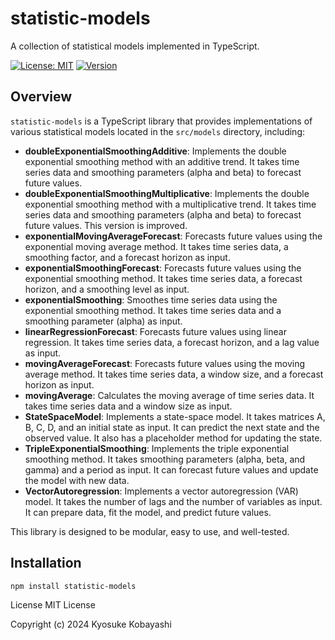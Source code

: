 # statistic-models

A collection of statistical models implemented in TypeScript.

[![License: MIT](https://img.shields.io/badge/License-MIT-yellow.svg)](https://opensource.org/licenses/MIT)
[![Version](https://img.shields.io/badge/version-0.0.33-blue)](https://www.npmjs.com/package/statistic-models)

## Overview

`statistic-models` is a TypeScript library that provides implementations of various statistical models located in the `src/models` directory, including:

*   **doubleExponentialSmoothingAdditive**: Implements the double exponential smoothing method with an additive trend. It takes time series data and smoothing parameters (alpha and beta) to forecast future values.
*   **doubleExponentialSmoothingMultiplicative**: Implements the double exponential smoothing method with a multiplicative trend. It takes time series data and smoothing parameters (alpha and beta) to forecast future values. This version is improved.
*   **exponentialMovingAverageForecast**: Forecasts future values using the exponential moving average method. It takes time series data, a smoothing factor, and a forecast horizon as input.
*   **exponentialSmoothingForecast**: Forecasts future values using the exponential smoothing method. It takes time series data, a forecast horizon, and a smoothing level as input.
*   **exponentialSmoothing**: Smoothes time series data using the exponential smoothing method. It takes time series data and a smoothing parameter (alpha) as input.
*   **linearRegressionForecast**: Forecasts future values using linear regression. It takes time series data, a forecast horizon, and a lag value as input.
*   **movingAverageForecast**: Forecasts future values using the moving average method. It takes time series data, a window size, and a forecast horizon as input.
*   **movingAverage**: Calculates the moving average of time series data. It takes time series data and a window size as input.
*   **StateSpaceModel**: Implements a state-space model. It takes matrices A, B, C, D, and an initial state as input. It can predict the next state and the observed value. It also has a placeholder method for updating the state.
*   **TripleExponentialSmoothing**: Implements the triple exponential smoothing method. It takes smoothing parameters (alpha, beta, and gamma) and a period as input. It can forecast future values and update the model with new data.
*   **VectorAutoregression**: Implements a vector autoregression (VAR) model. It takes the number of lags and the number of variables as input. It can prepare data, fit the model, and predict future values.

This library is designed to be modular, easy to use, and well-tested.

## Installation

```bash
npm install statistic-models
```


License
MIT License

Copyright (c) 2024 Kyosuke Kobayashi
